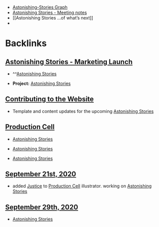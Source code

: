 - [Astonishing-Stories Graph](<Astonishing-Stories Graph.md>)
- [Astonishing Stories -  Meeting notes](<Astonishing Stories -  Meeting notes.md>)
- [[Astonishing Stories
...of what’s next]]
- 

# Backlinks
## [Astonishing Stories - Marketing Launch](<Astonishing Stories - Marketing Launch.md>)
- ^^[Astonishing Stories](<Astonishing Stories.md>)

- **Project:** [Astonishing Stories](<Astonishing Stories.md>)

## [Contributing to the Website](<Contributing to the Website.md>)
- Template and content updates for the upcoming [Astonishing Stories](<Astonishing Stories.md>)

## [Production Cell](<Production Cell.md>)
- [Astonishing Stories](<Astonishing Stories.md>)

- [Astonishing Stories](<Astonishing Stories.md>)

- [Astonishing Stories](<Astonishing Stories.md>)

## [September 21st, 2020](<September 21st, 2020.md>)
- added [Justice](<Justice.md>) to [Production Cell](<Production Cell.md>) illustrator. working on [Astonishing Stories](<Astonishing Stories.md>)

## [September 29th, 2020](<September 29th, 2020.md>)
- [Astonishing Stories](<Astonishing Stories.md>)


